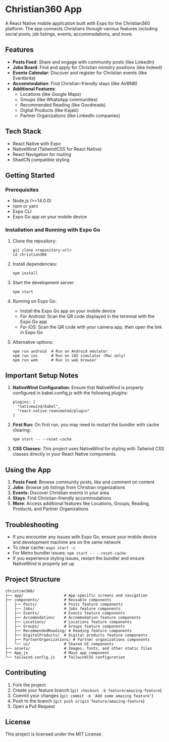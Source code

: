 # Christian360 App

A React Native mobile application built with Expo for the Christian360 platform. The app connects Christians through various features including social posts, job listings, events, accommodations, and more.

## Features

- **Posts Feed**: Share and engage with community posts (like LinkedIn)
- **Jobs Board**: Find and apply for Christian ministry positions (like Indeed)
- **Events Calendar**: Discover and register for Christian events (like Eventbrite)
- **Accommodation**: Find Christian-friendly stays (like AirBNB)
- **Additional Features**:
  - Locations (like Google Maps)
  - Groups (like WhatsApp communities)
  - Recommended Reading (like Goodreads)
  - Digital Products (like Kajabi)
  - Partner Organizations (like LinkedIn companies)

## Tech Stack

- React Native with Expo
- NativeWind (TailwindCSS for React Native)
- React Navigation for routing
- ShadCN compatible styling

## Getting Started

### Prerequisites

- Node.js (>=14.0.0)
- npm or yarn
- Expo CLI
- Expo Go app on your mobile device

### Installation and Running with Expo Go

1. Clone the repository:
   ```
   git clone <repository-url>
   cd christian360
   ```

2. Install dependencies:
   ```
   npm install
   ```

3. Start the development server:
   ```
   npm start
   ```

4. Running on Expo Go:
   - Install the Expo Go app on your mobile device
   - For Android: Scan the QR code displayed in the terminal with the Expo Go app
   - For iOS: Scan the QR code with your camera app, then open the link in Expo Go
   
5. Alternative options:
   ```
   npm run android  # Run on Android emulator
   npm run ios      # Run on iOS simulator (Mac only)
   npm run web      # Run in web browser
   ```

## Important Setup Notes

1. **NativeWind Configuration:** Ensure that NativeWind is properly configured in babel.config.js with the following plugins:
   ```
   plugins: [
     "nativewind/babel", 
     "react-native-reanimated/plugin"
   ]
   ```

2. **First Run:** On first run, you may need to restart the bundler with cache clearing:
   ```
   npm start -- --reset-cache
   ```

3. **CSS Classes:** This project uses NativeWind for styling with Tailwind CSS classes directly in your React Native components.

## Using the App

1. **Posts Feed**: Browse community posts, like and comment on content
2. **Jobs**: Browse job listings from Christian organizations
3. **Events**: Discover Christian events in your area
4. **Stays**: Find Christian-friendly accommodations
5. **More**: Access additional features like Locations, Groups, Reading, Products, and Partner Organizations

## Troubleshooting

- If you encounter any issues with Expo Go, ensure your mobile device and development machine are on the same network
- To clear cache: `expo start -c`
- For Metro bundler issues: `npm start -- --reset-cache` 
- If you experience styling issues, restart the bundler and ensure NativeWind is properly set up

## Project Structure

```
christian360/
├── app/                  # App-specific screens and navigation
├── components/           # Reusable components
│   ├── Posts/            # Posts feature components
│   ├── Jobs/             # Jobs feature components
│   ├── Events/           # Events feature components
│   ├── Accommodation/    # Accommodation feature components
│   ├── Locations/        # Locations feature components
│   ├── Groups/           # Groups feature components
│   ├── RecommendedReading/ # Reading feature components
│   ├── DigitalProducts/  # Digital products feature components
│   ├── PartnerOrganizations/ # Partner organizations components
│   └── ui/               # Shared UI components
├── assets/               # Images, fonts, and other static files
├── App.js                # Main app component
└── tailwind.config.js    # TailwindCSS configuration
```

## Contributing

1. Fork the project
2. Create your feature branch (`git checkout -b feature/amazing-feature`)
3. Commit your changes (`git commit -m 'Add some amazing feature'`)
4. Push to the branch (`git push origin feature/amazing-feature`)
5. Open a Pull Request

## License

This project is licensed under the MIT License. 